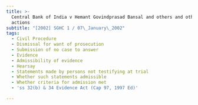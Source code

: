 ```yaml
---
title: >-
  Central Bank of India v Hemant Govindprasad Bansal and others and other
  actions
subtitle: "[2002] SGHC 1 / 07\_January\_2002"
tags:
  - Civil Procedure
  - Dismissal for want of prosecution
  - Submission of no case to answer
  - Evidence
  - Admissibility of evidence
  - Hearsay
  - Statements made by persons not testifying at trial
  - Whether such statements admissible
  - Whether criteria for admission met
  - 'ss 32(b) & 34 Evidence Act (Cap 97, 1997 Ed)'

---
```


